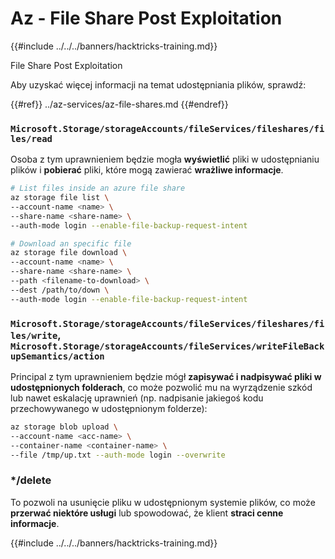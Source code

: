 # Az - File Share Post Exploitation

{{#include ../../../banners/hacktricks-training.md}}

File Share Post Exploitation

Aby uzyskać więcej informacji na temat udostępniania plików, sprawdź:

{{#ref}}
../az-services/az-file-shares.md
{{#endref}}

### `Microsoft.Storage/storageAccounts/fileServices/fileshares/files/read`

Osoba z tym uprawnieniem będzie mogła **wyświetlić** pliki w udostępnianiu plików i **pobierać** pliki, które mogą zawierać **wrażliwe informacje**.
```bash
# List files inside an azure file share
az storage file list \
--account-name <name> \
--share-name <share-name> \
--auth-mode login --enable-file-backup-request-intent

# Download an specific file
az storage file download \
--account-name <name> \
--share-name <share-name> \
--path <filename-to-download> \
--dest /path/to/down \
--auth-mode login --enable-file-backup-request-intent
```
### `Microsoft.Storage/storageAccounts/fileServices/fileshares/files/write`, `Microsoft.Storage/storageAccounts/fileServices/writeFileBackupSemantics/action`

Principal z tym uprawnieniem będzie mógł **zapisywać i nadpisywać pliki w udostępnionych folderach**, co może pozwolić mu na wyrządzenie szkód lub nawet eskalację uprawnień (np. nadpisanie jakiegoś kodu przechowywanego w udostępnionym folderze):
```bash
az storage blob upload \
--account-name <acc-name> \
--container-name <container-name> \
--file /tmp/up.txt --auth-mode login --overwrite
```
### \*/delete

To pozwoli na usunięcie pliku w udostępnionym systemie plików, co może **przerwać niektóre usługi** lub spowodować, że klient **straci cenne informacje**.

{{#include ../../../banners/hacktricks-training.md}}
